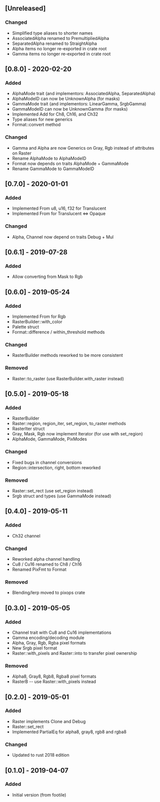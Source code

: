 ## [Unreleased]

### Changed
* Simplified type aliases to shorter names
* AssociatedAlpha renamed to PremultipliedAlpha
* SeparatedAlpha renamed to StraightAlpha
* Alpha items no longer re-exported in crate root
* Gamma items no longer re-exported in crate root

## [0.8.0] - 2020-02-20
### Added
* AlphaMode trait (and implementors: AssociatedAlpha, SeparatedAlpha)
* AlphaModeID can now be UnknownAlpha (for masks)
* GammaMode trait (and implementors: LinearGamma, SrgbGamma)
* GammaModeID can now be UnknownGamma (for masks)
* Implemented Add for Ch8, Ch16, and Ch32
* Type aliases for new generics
* Format::convert method
### Changed
* Gamma and Alpha are now Generics on Gray, Rgb instead of attributes on Raster
* Rename AlphaMode to AlphaModeID
* Format now depends on traits AlphaMode + GammaMode
* Rename GammaMode to GammaModeID

## [0.7.0] - 2020-01-01
### Added
* Implemented From u8, u16, f32 for Translucent
* Implemented From for Translucent <=> Opaque
### Changed
* Alpha, Channel now depend on traits Debug + Mul

## [0.6.1] - 2019-07-28
### Added
* Allow converting from Mask to Rgb

## [0.6.0] - 2019-05-24
### Added
* Implemented From<i32> for Rgb
* RasterBuilder::with_color
* Palette struct
* Format::difference / within_threshold methods
### Changed
* RasterBuilder methods reworked to be more consistent
### Removed
* Raster::to_raster (use RasterBuilder.with_raster instead)

## [0.5.0] - 2019-05-18
### Added
* RasterBuilder
* Raster::region, region_iter, set_region, to_raster methods
* RasterIter struct
* Gray, Mask, Rgb now implement Iterator (for use with set_region)
* AlphaMode, GammaMode, PixModes
### Changed
* Fixed bugs in channel conversions
* Region::intersection, right, bottom reworked
### Removed
* Raster::set_rect (use set_region instead)
* Srgb struct and types (use GammaMode instead)

## [0.4.0] - 2019-05-11
### Added
* Ch32 channel
### Changed
* Reworked alpha channel handling
* Cu8 / Cu16 renamed to Ch8 / Ch16
* Renamed PixFmt to Format
### Removed
* Blending/lerp moved to pixops crate

## [0.3.0] - 2019-05-05
### Added
* Channel trait with Cu8 and Cu16 implementations
* Gamma encoding/decoding module
* Alpha, Gray, Rgb, Rgba pixel formats
* New Srgb pixel format
* Raster::with_pixels and Raster::into to transfer pixel ownership
### Removed
* Alpha8, Gray8, Rgb8, Rgba8 pixel formats
* RasterB -- use Raster::with_pixels instead

## [0.2.0] - 2019-05-01
### Added
* Raster implements Clone and Debug
* Raster::set_rect
* Implemented PartialEq for alpha8, gray8, rgb8 and rgba8
### Changed
* Updated to rust 2018 edition

## [0.1.0] - 2019-04-07
### Added
* Initial version (from footile)
